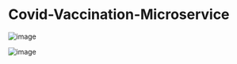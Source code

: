 
# Covid-Vaccination-Microservice



![image](https://user-images.githubusercontent.com/101568121/222523533-125201a4-86a0-4aaa-96c4-244e904b4212.png)

![image](https://user-images.githubusercontent.com/101568121/222525768-9600bb46-7a0b-4abb-86a2-be5f7cd05503.png)



